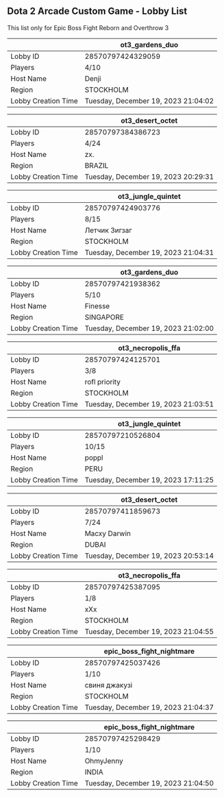 ## Dota 2 Arcade Custom Game - Lobby List

This list only for Epic Boss Fight Reborn and Overthrow 3

|  | ot3_gardens_duo |
| ------ | ------ |
| Lobby ID | 28570797424329059 |
| Players | 4/10 |
| Host Name | Denji |
| Region | STOCKHOLM |
| Lobby Creation Time | Tuesday, December 19, 2023 21:04:02 |


|  | ot3_desert_octet |
| ------ | ------ |
| Lobby ID | 28570797384386723 |
| Players | 4/24 |
| Host Name | zx. |
| Region | BRAZIL |
| Lobby Creation Time | Tuesday, December 19, 2023 20:29:31 |


|  | ot3_jungle_quintet |
| ------ | ------ |
| Lobby ID | 28570797424903776 |
| Players | 8/15 |
| Host Name | Летчик Зигзаг |
| Region | STOCKHOLM |
| Lobby Creation Time | Tuesday, December 19, 2023 21:04:31 |


|  | ot3_gardens_duo |
| ------ | ------ |
| Lobby ID | 28570797421938362 |
| Players | 5/10 |
| Host Name | Finesse |
| Region | SINGAPORE |
| Lobby Creation Time | Tuesday, December 19, 2023 21:02:00 |


|  | ot3_necropolis_ffa |
| ------ | ------ |
| Lobby ID | 28570797424125701 |
| Players | 3/8 |
| Host Name | rofl priority |
| Region | STOCKHOLM |
| Lobby Creation Time | Tuesday, December 19, 2023 21:03:51 |


|  | ot3_jungle_quintet |
| ------ | ------ |
| Lobby ID | 28570797210526804 |
| Players | 10/15 |
| Host Name | poppl |
| Region | PERU |
| Lobby Creation Time | Tuesday, December 19, 2023 17:11:25 |


|  | ot3_desert_octet |
| ------ | ------ |
| Lobby ID | 28570797411859673 |
| Players | 7/24 |
| Host Name | Macxy Darwin |
| Region | DUBAI |
| Lobby Creation Time | Tuesday, December 19, 2023 20:53:14 |


|  | ot3_necropolis_ffa |
| ------ | ------ |
| Lobby ID | 28570797425387095 |
| Players | 1/8 |
| Host Name | xXx |
| Region | STOCKHOLM |
| Lobby Creation Time | Tuesday, December 19, 2023 21:04:55 |


|  | epic_boss_fight_nightmare |
| ------ | ------ |
| Lobby ID | 28570797425037426 |
| Players | 1/10 |
| Host Name | свиня джакузі |
| Region | STOCKHOLM |
| Lobby Creation Time | Tuesday, December 19, 2023 21:04:37 |


|  | epic_boss_fight_nightmare |
| ------ | ------ |
| Lobby ID | 28570797425298429 |
| Players | 1/10 |
| Host Name | OhmyJenny |
| Region | INDIA |
| Lobby Creation Time | Tuesday, December 19, 2023 21:04:50 |


